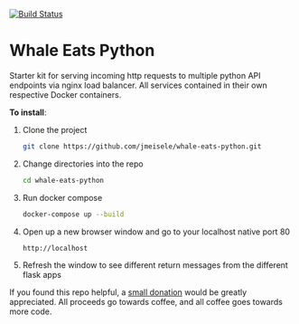 [![Build Status](https://travis-ci.com/jmeisele/whale-eats-python.svg?branch=master)](https://travis-ci.com/jmeisele/whale-eats-python)

# Whale Eats Python
Starter kit for serving incoming http requests to multiple python API endpoints via nginx load balancer. All services contained in their own respective Docker containers.

__To install__:

1. Clone the project
    ```bash
    git clone https://github.com/jmeisele/whale-eats-python.git
    ```
2. Change directories into the repo
    ```bash
    cd whale-eats-python
    ```
3. Run docker compose
    ```bash
    docker-compose up --build
    ```
4. Open up a new browser window and go to your localhost native port 80
    ```bash
    http://localhost
    ```
5. Refresh the window to see different return messages from the different flask apps

If you found this repo helpful, a [small donation](https://www.buymeacoffee.com/VlduzAG) would be greatly appreciated. 
All proceeds go towards coffee, and all coffee goes towards more code.
